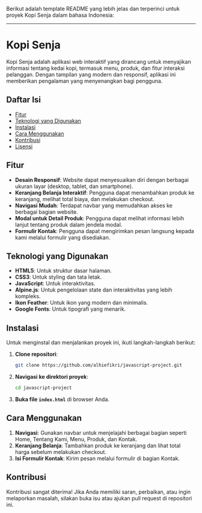 Berikut adalah template README yang lebih jelas dan terperinci untuk proyek Kopi Senja dalam bahasa Indonesia:

---

# Kopi Senja

Kopi Senja adalah aplikasi web interaktif yang dirancang untuk menyajikan informasi tentang kedai kopi, termasuk menu, produk, dan fitur interaksi pelanggan. Dengan tampilan yang modern dan responsif, aplikasi ini memberikan pengalaman yang menyenangkan bagi pengguna.

## Daftar Isi

- [Fitur](#fitur)
- [Teknologi yang Digunakan](#teknologi-yang-digunakan)
- [Instalasi](#instalasi)
- [Cara Menggunakan](#cara-menggunakan)
- [Kontribusi](#kontribusi)
- [Lisensi](#lisensi)

## Fitur

- **Desain Responsif**: Website dapat menyesuaikan diri dengan berbagai ukuran layar (desktop, tablet, dan smartphone).
- **Keranjang Belanja Interaktif**: Pengguna dapat menambahkan produk ke keranjang, melihat total biaya, dan melakukan checkout.
- **Navigasi Mudah**: Terdapat navbar yang memudahkan akses ke berbagai bagian website.
- **Modal untuk Detail Produk**: Pengguna dapat melihat informasi lebih lanjut tentang produk dalam jendela modal.
- **Formulir Kontak**: Pengguna dapat mengirimkan pesan langsung kepada kami melalui formulir yang disediakan.

## Teknologi yang Digunakan

- **HTML5**: Untuk struktur dasar halaman.
- **CSS3**: Untuk styling dan tata letak.
- **JavaScript**: Untuk interaktivitas.
- **Alpine.js**: Untuk pengelolaan state dan interaktivitas yang lebih kompleks.
- **Ikon Feather**: Untuk ikon yang modern dan minimalis.
- **Google Fonts**: Untuk tipografi yang menarik.

## Instalasi

Untuk menginstal dan menjalankan proyek ini, ikuti langkah-langkah berikut:

1. **Clone repositori**:
   ```bash
   git clone https://github.com/alhiefikri/javascript-project.git
   ```
2. **Navigasi ke direktori proyek**:
   ```bash
   cd javascript-project
   ```
3. **Buka file `index.html`** di browser Anda.

## Cara Menggunakan

1. **Navigasi**: Gunakan navbar untuk menjelajahi berbagai bagian seperti Home, Tentang Kami, Menu, Produk, dan Kontak.
2. **Keranjang Belanja**: Tambahkan produk ke keranjang dan lihat total harga sebelum melakukan checkout.
3. **Isi Formulir Kontak**: Kirim pesan melalui formulir di bagian Kontak.

## Kontribusi

Kontribusi sangat diterima! Jika Anda memiliki saran, perbaikan, atau ingin melaporkan masalah, silakan buka isu atau ajukan pull request di repositori ini.
